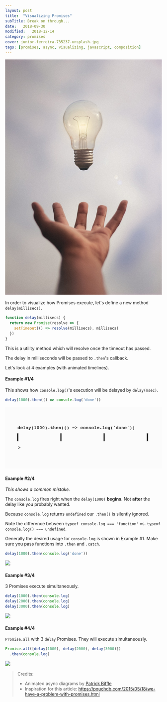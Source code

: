 ```yaml
---
layout: post
title:  "Visualizing Promises"
subTitle: Break on through...
date:   2018-09-30
modified:   2018-12-14
category: promises
cover: junior-ferreira-735237-unsplash.jpg
tags: [promises, async, visualizing, javascript, composition]
---
```


![credit: junior-ferreira-735237-unsplash.jpg](junior-ferreira-735237-unsplash.jpg)

In order to visualize how Promises execute, let's define a new method `delay(millisecs)`.

```js
function delay(millisecs) {
  return new Promise(resolve => {
    setTimeout(() => resolve(millisecs), millisecs)
  })
}
```

This is a utility method which will resolve once the timeout has passed.

The delay in milliseconds will be passed to `.then`'s callback.

Let's look at 4 examples (with animated timelines).

#### Example #1/4

This shows how `console.log()`'s execution will be delayed by `delay(msec)`.

```js
delay(1000).then(() => console.log('done'))
```

![](N_1000ms_log.gif)

<!-- ```
delay(1000) --------|.then(fn)
                    | console.log('done')
|-------------------|--------------------|--------------------|-----------------
0msec             1sec                 2sec                 3sec
``` -->

#### Example #2/4

_This shows a common mistake._

The `console.log` fires right when the `delay(1000)` **begins**. Not **after** the delay like you probably wanted.

Because `console.log` returns `undefined` our `.then()` is silently ignored.

Note the difference between `typeof console.log === 'function'` vs. `typeof console.log() === undefined`.

Generally the desired usage for `console.log` is shown in Example #1. Make sure you pass functions into `.then` and `.catch`.

```js
delay(1000).then(console.log('done'))
```

![](N_1000ms_!log.gif)

<!-- ```
delay(1000) --------|.then(null)
console.log('done')
|-------------------|--------------------|--------------------|-----------------
0msec             1sec                 2sec                 3sec
``` -->


#### Example #3/4

3 Promises execute simultaneously.

```js
delay(1000).then(console.log)
delay(2000).then(console.log)
delay(3000).then(console.log)
```

![](N_3000ms.gif)

<!-- ```
delay(1000) ------|.then(console.log)
delay(2000) ------|--------------------|.then(console.log)
delay(3000) ------|--------------------|--------------------|.then(console.log)
|-----------------|--------------------|--------------------|-------------------
|                 |                    |                    |
0msec           1sec                 2sec                 3sec
``` -->

#### Example #4/4

`Promise.all` with 3 `delay` Promises. They will execute simultaneously.

```js
Promise.all([delay(1000), delay(2000), delay(3000)])
  .then(console.log)
```

![](N_3000ms_PromiseAll.gif)

<!--
```
delay(1000) ---| [resolved]------------------v
delay(2000) ---|--------------| [resolved]---v
delay(3000) ---|--------------|--------------v [resolved]
Promise.all()  |--------------|-------------- > console.log([1000, 2000, 3000])
|--------------|--------------|--------------|--------------------------------
|              |              |              |
0msec        1sec           2sec           3sec
```
-->



> Credits:
> * Animated async diagrams by [Patrick Biffle](https://github.com/Piglacquer)
> * Inspiration for this article: https://pouchdb.com/2015/05/18/we-have-a-problem-with-promises.html


<!-- <div class="challenge" title="Question #1: Meaning of life:">
  <ul class="options">
    <li>1</li>
    <li>2</li>
    <li class="answer">42</li>
    <li>3</li>
  </ul>
  <div class="description">What is the meaning of life?</div>
</div> -->
